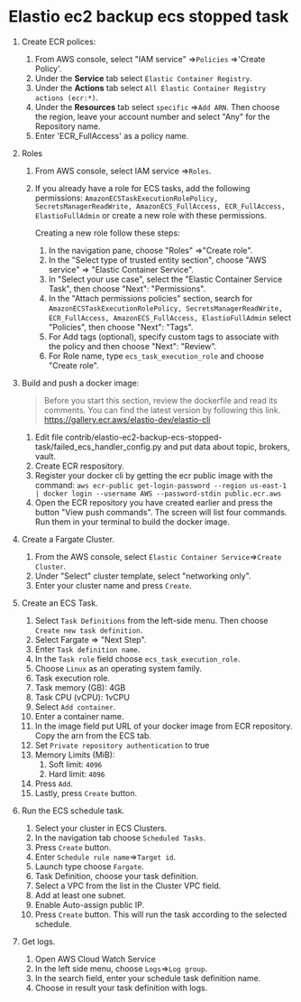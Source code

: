 # Elastio ec2 backup ecs stopped task
1. Create ECR polices:
    1. From AWS console, select "IAM service" =>`Policies` =>'Create Policy'.
    2. Under the **Service** tab select `Elastic Container Registry`.
    3. Under the **Actions** tab select `All Elastic Container Registry actions (ecr:*)`.
    4. Under the **Resources** tab select `specific` =>`Add ARN`. Then choose the region, leave your account number and select "Any" for the Repository name.
    5. Enter 'ECR_FullAccess' as a policy name.

2. Roles
    1. From AWS console, select IAM service =>`Roles`.
    2. If you already have a role for ECS tasks, add the following permissions: 
    ```AmazonECSTaskExecutionRolePolicy, SecretsManagerReadWrite, AmazonECS_FullAccess, ECR_FullAccess, ElastioFullAdmin``` or create a new role with these permissions.
        
        Creating a new role follow these steps:
        1. In the navigation pane, choose "Roles" =>"Create role".
        2. In the "Select type of trusted entity section", choose "AWS service" => "Elastic Container Service".
        3. In "Select your use case", select the "Elastic Container Service Task", then choose "Next": "Permissions".
        4. In the "Attach permissions policies" section, search for ```AmazonECSTaskExecutionRolePolicy, SecretsManagerReadWrite, ECR_FullAccess, AmazonECS_FullAccess, ElastioFullAdmin``` select "Policies", then choose "Next": "Tags".
        5. For Add tags (optional), specify custom tags to associate with the policy and then choose "Next": "Review".
        6. For Role name, type `ecs_task_execution_role` and choose "Create role".

3. Build and push a docker image:
    > Before you start this section, review the dockerfile and read its comments.
    > You can find the latest version by following this link. https://gallery.ecr.aws/elastio-dev/elastio-cli
    1. Edit file contrib/elastio-ec2-backup-ecs-stopped-task/failed_ecs_handler_config.py and put data about topic, brokers, vault.
    2. Create ECR respository.
    3. Register your docker cli by getting the ecr public image with the command:
        ```aws ecr-public get-login-password --region us-east-1 | docker login --username AWS --password-stdin public.ecr.aws```
    4. Open the ECR repository you have created earlier and press the button "View push commands". The screen will list four commands. Run them in your terminal to build the docker image.
4. Create a Fargate Cluster.
    1. From the AWS console, select `Elastic Container Service`=>`Create Cluster`.
    2. Under "Select" cluster template, select "networking only".
    3. Enter your cluster name and press `Create`.
5. Create an ECS Task.
    1. Select `Task Definitions` from the left-side menu. Then choose `Create new task definition`.
    2. Select Fargate => "Next Step".
    3. Enter `Task definition name`.
    4. In the `Task role` field choose `ecs_task_execution_role`.
    5. Choose `Linux` as an operating system family.
    6. Task execution role.
    7. Task memory (GB): 4GB
    8. Task CPU (vCPU): 1vCPU
    9. Select `Add container`.
    10. Enter a container name.
    11. In the image field put URL of your docker image from ECR repository. Copy the arn from the ECS tab.
    12. Set `Private repository authentication` to true
    13. Memory Limits (MiB):
        1. Soft limit: `4096`
        2. Hard limit: `4096`
    14. Press `Add`.
    15. Lastly, press `Create` button.
6. Run the ECS schedule task.
    1. Select your cluster in ECS Clusters.
    2. In the navigation tab choose `Scheduled Tasks`.
    3. Press `Create` button.
    4. Enter `Schedule rule name`=>`Target id`.
    5. Launch type choose `Fargate`.
    6. Task Definition, choose your task definition.
    7. Select a VPC from the list in the Cluster VPC field.
    8. Add at least one subnet.
    9. Enable Auto-assign public IP.
    10. Press `Create` button. This will run the task according to the selected schedule.
7. Get logs.
    1. Open AWS Cloud Watch Service
    2. In the left side menu, choose `Logs`=>`Log group`.
    3. In the search field, enter your schedule task definition name.
    4. Choose in result your task definition with logs.